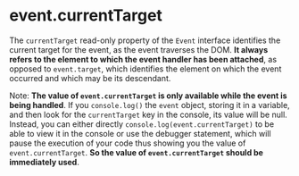 # event.currentTarget

The `currentTarget` read-only property of the `Event` interface identifies the current target for the event, as the event traverses the DOM. **It always refers to the element to which the event handler has been attached**, as opposed to `event.target`, which identifies the element on which the event occurred and which may be its descendant.

Note: **The value of `event.currentTarget` is only available while the event is being handled**. If you `console.log()` the `event` object, storing it in a variable, and then look for the `currentTarget` key in the console, its value will be null. Instead, you can either directly `console.log(event.currentTarget)` to be able to view it in the console or use the debugger statement, which will pause the execution of your code thus showing you the value of `event.currentTarget`. **So the value of `event.currentTarget` should be immediately used**.
